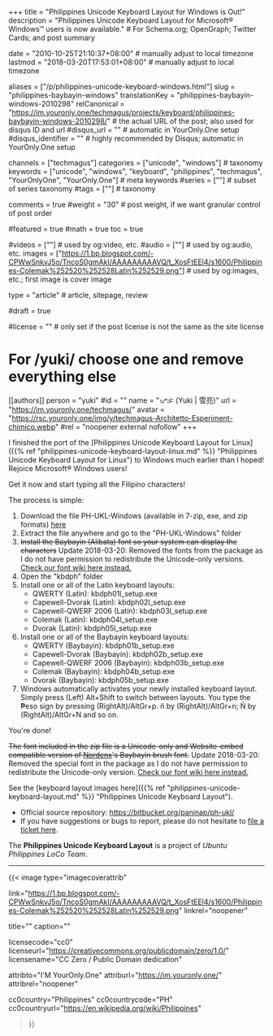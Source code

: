 +++
title = "Philippines Unicode Keyboard Layout for Windows is Out!"
description = "Philippines Unicode Keyboard Layout for Microsoft® Windows™ users is now available."                                                    # For Schema.org; OpenGraph; Twitter Cards; and post summary

date = "2010-10-25T21:10:37+08:00"                                        # manually adjust to local timezone
lastmod = "2018-03-20T17:53:01+08:00"                                     # manually adjust to local timezone

aliases = ["/p/philippines-unicode-keyboard-windows.html"]
slug = "philippines-baybayin-windows"
translationKey = "philippines-baybayin-windows-2010298"
relCanonical = "https://im.youronly.one/techmagus/projects/keyboard/philippines-baybayin-windows-2010298/"                                                   # the actual URL of the post; also used for disqus ID and url
#disqus_url = ""                                                    # automatic in YourOnly.One setup
#disqus_identifier = ""                                             # highly recommended by Disqus; automatic in YourOnly.One setup

channels = ["techmagus"]
categories = ["unicode", "windows"]                                                   # taxonomy
keywords = ["unicode", "windows", "keyboard", "philippines", "techmagus", "YourOnlyOne", "YourOnly.One"]                                                     # meta keywords
#series = [""]                                                       # subset of series taxonomy
#tags = [""]                                                         # taxonomy

comments = true
#weight = "30"                                                        # post weight, if we want granular control of post order

#featured = true
#math = true
toc = true

#videos = [""]                                                       # used by og:video, etc.
#audio = [""]                                                        # used by og:audio, etc.
images = ["https://1.bp.blogspot.com/-CPWwSnkvJ5o/TncoS0gmAkI/AAAAAAAAAVQ/t_XosFtEEl4/s1600/Philippines-Colemak%252520%252528Latin%252529.png"]                                                       # used by og:images, etc.; first image is cover image

type = "article"                                                           # article, sitepage, review

#draft = true

#license = ""                                                       # only set if the post license is not the same as the site license

# For /yuki/ choose one and remove everything else
[[authors]]
  person = "yuki"
  #id = ""
  name = "ᜌᜓᜃᜒ (Yuki | 雪亮)"
  url = "https://im.youronly.one/techmagus/"
  avatar = "https://rsc.youronly.one/img/y/techmagus-Architetto-Esperiment-chimico.webp"
  #rel = "noopener external nofollow"
+++

I finished the port of the [Philippines Unicode Keyboard Layout for Linux]({{% ref "philippines-unicode-keyboard-layout-linux.md" %}} "Philippines Unicode Keyboard Layout for Linux") to Windows much earlier than I hoped! Rejoice Microsoft® Windows users!

Get it now and start typing all the Filipino characters!

<!--more-->

The process is simple:

<ol>
  <li>Download the file PH-UKL-Windows (available in 7-zip, exe, and zip formats) <a href="https://bitbucket.org/paninap/ph-ukl/downloads" rel="noopener external nofollow" referrerpolicy="strict-origin-when-cross-origin">here</a></li>
  <li>Extract the file anywhere and go to the "PH-UKL-Windows" folder</li>
  <li><del>Install the Baybayin (Alibata) font so your system can display the characters</del> Update 2018-03-20: Removed the fonts from the package as I do not have permission to redistribute the Unicode-only versions. <a href="https://bitbucket.org/paninap/ph-ukl/wiki/Fonts" rel="noopener external nofollow" referrerpolicy="strict-origin-when-cross-origin">Check our font wiki here instead.</a></li>
  <li>Open the "kbdph" folder</li>
  <li>Install one or all of the Latin keyboard layouts:
    <ul class="custom_liststyle omark-black list-red">
      <li>QWERTY (Latin): kbdph01l_setup.exe</li>
      <li>Capewell-Dvorak (Latin): kbdph02l_setup.exe</li>
      <li>Capewell-QWERF 2006 (Latin): kbdph03l_setup.exe</li>
      <li>Colemak (Latin): kbdph04l_setup.exe</li>
      <li>Dvorak (Latin): kbdph05l_setup.exe</li>
    </ul>
  </li>
  <li>Install one or all of the Baybayin keyboard layouts:
    <ul class="custom_liststyle omark-black list-red">
      <li>QWERTY (Baybayin): kbdph01b_setup.exe</li>
      <li>Capewell-Dvorak (Baybayin): kbdph02b_setup.exe</li>
      <li>Capewell-QWERF 2006 (Baybayin): kbdph03b_setup.exe</li>
      <li>Colemak (Baybayin): kbdph04b_setup.exe</li>
      <li>Dvorak (Baybayin): kbdph05b_setup.exe</li>
    </ul>
  </li>
  <li>Windows automatically activates your newly installed keyboard layout. Simply press (Left) Alt+Shift to switch between layouts. You type the ₱eso sign by pressing (RightAlt)/AltGr+p. ñ by (RightAlt)/AltGr+n; Ñ by (RightAlt)/AltGr+N and so on.</li>
</ol>

You're done!

<del>The font included in the zip file is a Unicode-only and Website-embed compatible version of <a href="https://nordenx.com" rel="noopener external nofollow" referrerpolicy="strict-origin-when-cross-origin">Nordenx</a>'s Baybayin brush font.</del> Update 2018-03-20: Removed the special font in the package as I do not have permission to redistribute the Unicode-only version. <a href="https://bitbucket.org/paninap/ph-ukl/wiki/Fonts" rel="noopener external nofollow" referrerpolicy="strict-origin-when-cross-origin">Check our font wiki here instead.</a>

See the [keyboard layout images here]({{% ref "philippines-unicode-keyboard-layout.md" %}} "Philippines Unicode Keyboard Layout").

<ul class="custom_liststyle checkmark list-green">
  <li>Official source repository: <a href="https://bitbucket.org/paninap/ph-ukl/" rel="noopener external nofollow" referrerpolicy="strict-origin-when-cross-origin">https://bitbucket.org/paninap/ph-ukl/</a></li>
  <li>If you have suggestions or bugs to report, please do not hesitate to <a href="https://bitbucket.org/paninap/ph-ukl/issues" rel="noopener external nofollow" referrerpolicy="strict-origin-when-cross-origin">file a ticket here</a>.</li>
</ul>

The **Philippines Unicode Keyboard Layout** is a project of *Ubuntu Philippines LoCo Team*.

---

{{< image
  type="imagecoverattrib"

  link="https://1.bp.blogspot.com/-CPWwSnkvJ5o/TncoS0gmAkI/AAAAAAAAAVQ/t_XosFtEEl4/s1600/Philippines-Colemak%252520%252528Latin%252529.png"
  linkrel="noopener"

  title=""
  caption=""

  licensecode="cc0"
  licenseurl="https://creativecommons.org/publicdomain/zero/1.0/"
  licensename="CC Zero / Public Domain dedication"

  attribto="I'M YourOnly.One"
  attriburl="https://im.youronly.one/"
  attribrel="noopener"

  cc0country="Philippines"
  cc0countrycode="PH"
  cc0countryurl="https://en.wikipedia.org/wiki/Philippines"
>}}
